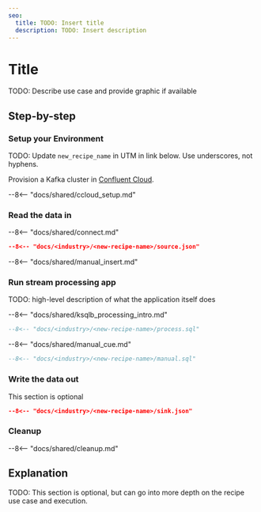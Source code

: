 ```yaml
---
seo:
  title: TODO: Insert title
  description: TODO: Insert description
---
```


# Title

TODO: Describe use case and provide graphic if available

## Step-by-step

### Setup your Environment

TODO: Update `new_recipe_name` in UTM in link below. Use underscores, not hyphens.

Provision a Kafka cluster in [Confluent Cloud](https://www.confluent.io/confluent-cloud/tryfree/?utm_source=github&utm_medium=ksqldb_recipes&utm_campaign=new_recipe_name).

--8<-- "docs/shared/ccloud_setup.md"

### Read the data in

--8<-- "docs/shared/connect.md"

```json
--8<-- "docs/<industry>/<new-recipe-name>/source.json"
```

--8<-- "docs/shared/manual_insert.md"

### Run stream processing app

TODO: high-level description of what the application itself does

--8<-- "docs/shared/ksqlb_processing_intro.md"

```sql
--8<-- "docs/<industry>/<new-recipe-name>/process.sql"
```

--8<-- "docs/shared/manual_cue.md"

```sql
--8<-- "docs/<industry>/<new-recipe-name>/manual.sql"
```

### Write the data out

This section is optional

```json
--8<-- "docs/<industry>/<new-recipe-name>/sink.json"
```

### Cleanup

--8<-- "docs/shared/cleanup.md"

## Explanation

TODO: This section is optional, but can go into more depth on the recipe use case and execution.
